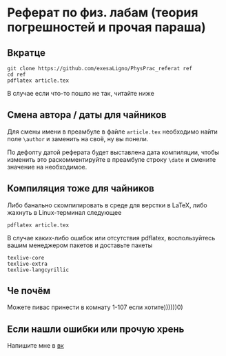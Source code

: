 # Реферат по физ. лабам (теория погрешностей и прочая параша)

## Вкратце

```
git clone https://github.com/exesaLigno/PhysPrac_referat ref
cd ref
pdflatex article.tex
```

В случае если что-то пошло не так, читайте ниже

## Смена автора / даты для чайников

Для смены имени в преамбуле в файле `article.tex` необходимо найти поле `\author` и заменить на своё, ну вы понели.

По дефолту датой реферата будет выставлена дата компиляции, чтобы изменить это раскомментируйте в преамбуле строку `\date` и смените значение на необходимое.

## Компиляция тоже для чайников

Либо банально скомпилировать в среде для верстки в LaTeX, либо жахнуть в Linux-терминал следующее

```
pdflatex article.tex
```

В случае каких-либо ошибок или отсутствия pdflatex, воспользуйтесь вашим менеджером пакетов и доставьте пакеты

```
texlive-core
texlive-extra
texlive-langcyrillic
```

## Че почём

Можете пивас принести в комнату 1-107 если хотите))))))0)


## Если нашли ошибки или прочую хрень

Напишите мне в [вк](https://vk.com/exesa_ligno)
